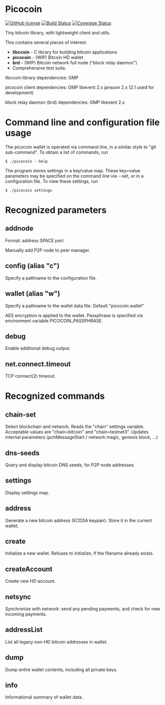# Picocoin

[![GitHub license](https://img.shields.io/badge/license-MIT-blue.svg)](https://raw.githubusercontent.com/jgarzik/picocoin/master/COPYING) [![Build Status](https://travis-ci.org/jgarzik/picocoin.svg?branch=master)](https://travis-ci.org/jgarzik/picocoin) [![Coverage Status](https://coveralls.io/repos/github/jgarzik/picocoin/badge.svg?branch=master)](https://coveralls.io/github/jgarzik/picocoin?branch=master)

Tiny bitcoin library, with lightweight client and utils.

This contains several pieces of interest:
* **libccoin** - C library for building bitcoin applications
* **picocoin** - (WIP) Bitcoin HD wallet
* **brd** - (WIP) Bitcoin network full node ("block relay daemon")
* Comprehensive test suite.

libccoin library dependencies:
	GMP

picocoin client dependencies:
	GMP
	libevent 2.x
	jansson 2.x (2.1 used for development)

block relay daemon (brd) dependencies:
	GMP
	libevent 2.x



Command line and configuration file usage
=========================================

The picocoin wallet is operated via command line, in a similar
style to "git sub-command".  To obtain a list of commands, run

	$ ./picocoin --help

The program stores settings in a key/value map.  These key=value
parameters may be specified on the command line via --set, or in a
configuration file.  To view these settings, run

	$ ./picocoin settings



Recognized parameters
=====================

addnode
------------------
Format: address SPACE port

Manually add P2P node to peer manager.


config (alias "c")
------------------
Specify a pathname to the configuration file.


wallet (alias "w")
------------------
Specify a pathname to the wallet data file.  Default "picocoin.wallet"

AES encryption is applied to the wallet.  Passphrase is specified via
environment variable PICOCOIN_PASSPHRASE.


debug
------------------
Enable additional debug output.

net.connect.timeout
------------------
TCP connect(2) timeout.


Recognized commands
===================

chain-set
---------
Select blockchain and network.  Reads the "chain" settings variable.
Acceptable values are "chain=bitcoin" and "chain=testnet3".  Updates
internal parameters (pchMessageStart / network magic, genesis block, ...)

dns-seeds
---------
Query and display bitcoin DNS seeds, for P2P node addresses.

settings
--------
Display settings map.

address
-------
Generate a new bitcoin address (ECDSA keypair).  Store it in the current
wallet,

create
------
Initialize a new wallet.  Refuses to initialize, if the filename already
exists.

createAccount
-------------
Create new HD account.

netsync
-------
Synchronize with network: send any pending payments, and check for
new incoming payments.

addressList
-----------
List all legacy non-HD bitcoin addresses in wallet.

dump
----
Dump entire wallet contents, including all private keys.

info
----
Informational summary of wallet data.

